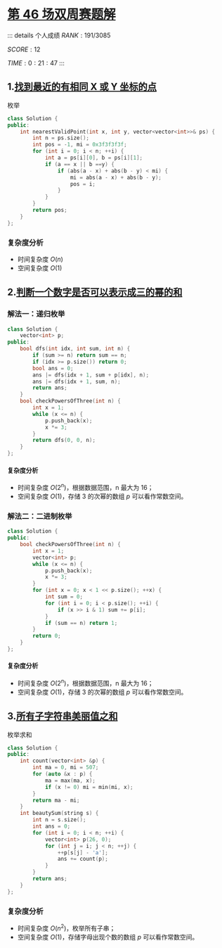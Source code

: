 # [第 46 场双周赛题解](https://leetcode-cn.com/contest/biweekly-contest-46/)

::: details 个人成绩
$RANK: 191 / 3085$

$SCORE: 12$

$TIME: 0:21:47$
:::

## 1.[找到最近的有相同 X 或 Y 坐标的点](https://leetcode-cn.com/problems/find-nearest-point-that-has-the-same-x-or-y-coordinate/)

枚举

```cpp
class Solution {
public:
    int nearestValidPoint(int x, int y, vector<vector<int>>& ps) {
        int n = ps.size();
        int pos = -1, mi = 0x3f3f3f3f;
        for (int i = 0; i < n; ++i) {
            int a = ps[i][0], b = ps[i][1];
            if (a == x || b ==y) {
                if (abs(a - x) + abs(b - y) < mi) {
                    mi = abs(a - x) + abs(b - y);
                    pos = i;
                }
            }
        }
        return pos;
    }
};
```

### 复杂度分析

- 时间复杂度 $O(n)$
- 空间复杂度 $O(1)$

## 2.[判断一个数字是否可以表示成三的幂的和](https://leetcode-cn.com/problems/check-if-number-is-a-sum-of-powers-of-three/)

### 解法一：递归枚举

```cpp
class Solution {
    vector<int> p;
public:
    bool dfs(int idx, int sum, int n) {
        if (sum >= n) return sum == n;
        if (idx >= p.size()) return 0;
        bool ans = 0;
        ans |= dfs(idx + 1, sum + p[idx], n);
        ans |= dfs(idx + 1, sum, n);
        return ans;
    }
    bool checkPowersOfThree(int n) {
        int x = 1;
        while (x <= n) {
            p.push_back(x);
            x *= 3;
        }
        return dfs(0, 0, n);
    }
};
```

#### 复杂度分析

- 时间复杂度 $O(2^n)$，根据数据范围，n 最大为 16；
- 空间复杂度 $O(1)$，存储 $3$ 的次幂的数组 $p$ 可以看作常数空间。

### 解法二：二进制枚举

```cpp
class Solution {
public:
    bool checkPowersOfThree(int n) {
        int x = 1;
        vector<int> p;
        while (x <= n) {
            p.push_back(x);
            x *= 3;
        } 
        for (int x = 0; x < 1 << p.size(); ++x) {
            int sum = 0;
            for (int i = 0; i < p.size(); ++i) {
                if (x >> i & 1) sum += p[i];
            }
            if (sum == n) return 1;
        }
        return 0;
    }
}; 
```

#### 复杂度分析

- 时间复杂度 $O(2^n)$，根据数据范围，n 最大为 16；
- 空间复杂度 $O(1)$，存储 $3$ 的次幂的数组 $p$ 可以看作常数空间。

## 3.[所有子字符串美丽值之和](https://leetcode-cn.com/problems/problems/sum-of-beauty-of-all-substrings/)

枚举求和

```cpp
class Solution {
public:
    int count(vector<int> &p) {
        int ma = 0, mi = 507;
        for (auto &x : p) {
            ma = max(ma, x);
            if (x != 0) mi = min(mi, x);
        }
        return ma - mi;
    }
    int beautySum(string s) {
        int n = s.size();
        int ans = 0;
        for (int i = 0; i < n; ++i) {
            vector<int> p(26, 0);
            for (int j = i; j < n; ++j) {
                ++p[s[j] - 'a'];
                ans += count(p);
            }
        }
        return ans;
    }
};
```

### 复杂度分析

- 时间复杂度 $O(n^2)$，枚举所有子串；
- 空间复杂度 $O(1)$，存储字母出现个数的数组 $p$ 可以看作常数空间。

